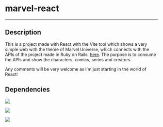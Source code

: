 # marvel-react

---
## Description

This is a project made with React with the Vite tool which shows a very simple web with the theme of Marvel Universe, which connects with the APIs of the project made in Ruby on Rails: [here](https://github.com/sabrinamcuevas/marvel-rails).
The purpose is to consume the APIs and show the characters, comics, series and creators.

Any comments will be very welcome as I'm just starting in the world of React!

## Dependencies


![](https://img.shields.io/badge/React-18.2.0-blue)

![](https://img.shields.io/badge/bootstrap-5.2.2-orange)

![](https://img.shields.io/badge/vite-3.1.0-green)